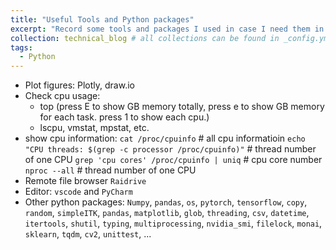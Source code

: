 ```yaml
---
title: "Useful Tools and Python packages"
excerpt: "Record some tools and packages I used in case I need them in the future."
collection: technical_blog # all collections can be found in _config.yml -> collections
tags:
  - Python
---
```


- Plot figures: Plotly, draw.io
- Check cpu usage: 
  - top (press E to show GB memory totally, press e to show GB memory for each task. press 1 to show each cpu.)
  - lscpu, vmstat, mpstat, etc.
- show cpu information:
  `cat /proc/cpuinfo`  # all cpu informatioin
  `echo "CPU threads: $(grep -c processor /proc/cpuinfo)"`  # thread number of one CPU
  `grep 'cpu cores' /proc/cpuinfo | uniq`  # cpu core number
  `nproc --all`  # thread number of one CPU
- Remote file browser `Raidrive`
- Editor: `vscode` and `PyCharm`
- Other python packages: `Numpy`, `pandas`, `os`, `pytorch`, `tensorflow`, `copy`, `random`, `simpleITK`, `pandas`, `matplotlib`, `glob`, `threading`, `csv`, `datetime`, `itertools`, `shutil`, `typing`, `multiprocessing`, `nvidia_smi`, `filelock`, `monai`, `sklearn`, `tqdm`, `cv2`, `unittest`, ...